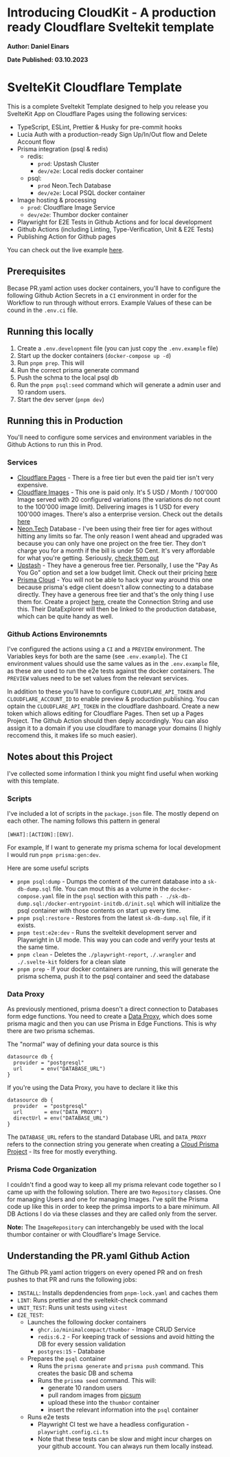 # Introducing CloudKit - A production ready Cloudflare Sveltekit template

**Author: Daniel Einars**

**Date Published: 03.10.2023**

# SvelteKit Cloudflare Template

This is a complete Sveltekit Template designed to help you release you SvelteKit App on Cloudflare Pages using the following services:

- TypeScript, ESLint, Prettier & Husky for pre-commit hooks
- Lucia Auth with a production-ready Sign Up/In/Out flow and Delete Account flow
- Prisma integration (psql & redis)
  - redis:
    - `prod`: Upstash Cluster
    - `dev/e2e`: Local redis docker container
  - psql:
    - `prod` Neon.Tech Database
    - `dev/e2e`: Local PSQL docker container
- Image hosting & processing
  - `prod`: Cloudflare Image Service
  - `dev/e2e`: Thumbor docker container
- Playwright for E2E Tests in Github Actions and for local development
- Github Actions (including Linting, Type-Verification, Unit & E2E Tests)
- Publishing Action for Github pages

You can check out the live example [here](https://cloudkit.dle.dev).

## Prerequisites

Becase PR.yaml action uses docker containers, you'll have to configure the following Github Action Secrets in a `CI` environment in order for the Workflow to run through without errors. Example Values of these can be cound in the `.env.ci` file.

## Running this locally

1. Create a `.env.development` file (you can just copy the `.env.example` file)
2. Start up the docker containers (`docker-compose up -d`)
3. Run `pnpm prep`. This will
4. Run the correct prisma generate command
5. Push the schma to the local psql db
6. Run the `pnpm psql:seed` command which will generate a admin user and 10 random users.
7. Start the dev server (`pnpm dev`)

## Running this in Production

You'll need to configure some services and environment variables in the Github Actions to run this in Prod.

### Services

- [Cloudflare Pages](https://pages.cloudflare.com/) - There is a free tier but even the paid tier isn't very expensive.
- [Cloudflare Images](https://www.cloudflare.com/developer-platform/cloudflare-images/) - This one is paid only. It's 5 USD / Month / 100'000 Image served with 20 configured variations (the variations do not count to the 100'000 image limit). Delivering images is 1 USD for every 100'000 images. There's also a enterprise version. Check out the details [here](https://developers.cloudflare.com/images/pricing/)
- [Neon.Tech](https://neon.tech/) Database - I've been using their free tier for ages without hitting any limits so far. The only reason I went ahead and upgraded was because you can only have one project on the free tier. They don't charge you for a month if the bill is under 50 Cent. It's very affordable for what you're getting. Seriously, [check them out](https://neon.tech/pricing)
- [Upstash](https://upstash.com/) - They have a generous free tier. Personally, I use the "Pay As You Go" option and set a low budget limit. Check out their pricing [here](https://upstash.com/pricing)
- [Prisma Cloud](https://cloud.prisma.io/) - You will not be able to hack your way around this one because prisma's edge client doesn't allow connecting to a database directly. They have a generous free tier and that's the only thing I use them for. Create a project [here](https://cloud.prisma.io/), create the Connection String and use this. Their DataExplorer will then be linked to the production database, which can be quite handy as well.

### Github Actions Environemnts

I've configured the actions using a `CI` and a `PREVIEW` environment. The Variables keys for both are the same (see `.env.example`).
The `CI` environment values should use the same values as in the `.env.example` file, as these are used to run the e2e tests against the docker containers.
The `PREVIEW` values need to be set values from the relevant services.

In addition to these you'll have to configure `CLOUDFLARE_API_TOKEN` and `CLOUDFLARE_ACCOUNT_ID` to enable preview & production publishing. You can optain the `CLOUDFLARE_API_TOKEN` in the cloudflare dashboard. Create a new token which allows editing for Cloudflare Pages. Then set up a Pages Project. The Github Action should then deply accordingly. You can also assign it to a domain if you use cloudlfare to manage your domains (I highly reccomend this, it makes life so much easier).

## Notes about this Project

I've collected some information I think you might find useful when working with this template.

### Scripts

I've included a lot of scripts in the `package.json` file. The mostly depend on each other. The naming follows this pattern in general

`[WHAT]:[ACTION]:[ENV]`.

For example, If I want to generate my prisma schema for local development I would run `pnpm prisma:gen:dev`.

Here are some useful scripts

- `pnpm psql:dump` - Dumps the content of the current database into a `sk-db-dump.sql` file. You can mout this as a volume in the `docker-compose.yaml` file in the `psql` section with this path `- ./sk-db-dump.sql:/docker-entrypoint-initdb.d/init.sql` which will initialize the psql container with those contents on start up every time.
- `pnpm psql:restore` - Restores from the latest `sk-db-dump.sql` file, if it exists.
- `pnpm test:e2e:dev` - Runs the sveltekit development server and Playwright in UI mode. This way you can code and verify your tests at the same time.
- `pnpm clean` - Deletes the `./playwright-report`, `./.wrangler` and `./.svelte-kit` folders for a clean slate
- `pnpm prep` - If your docker containers are running, this will generate the prisma schema, push it to the psql container and seed the database

### Data Proxy

As previously mentioned, prisma doesn't a direct connection to Databases form edge functions. You need to create a [Data Proxy](https://www.prisma.io/docs/data-platform/classic-projects/data-proxy), which does some prisma magic and then you can use Prisma in Edge Functions. This is why there are two prisma schemas.

The "normal" way of defining your data source is this

```
datasource db {
  provider = "postgresql"
  url      = env("DATABASE_URL")
}
```

If you're using the Data Proxy, you have to declare it like this

```
datasource db {
  provider  = "postgresql"
  url       = env("DATA_PROXY")
  directUrl = env("DATABASE_URL")
}
```

The `DATABASE_URL` refers to the standard Database URL and `DATA_PROXY` refers to the connection string you generate when creating a [Cloud Prisma Project](https://cloud.prisma.io/) - Its free for mostly everything.

### Prisma Code Organization

I couldn't find a good way to keep all my prisma relevant code together so I came up with the following solution. There are two `Repository` classes. One for managing Users and one for managing Images. I've split the Prisma code up like this in order to keep the primsa imports to a bare minimum. All DB Actions I do via these classes and they are called only from the server.

**Note:** The `ImageRepository` can interchangebly be used with the local thumbor container or with Cloudflare's Image Service.

## Understanding the PR.yaml Github Action

The Github PR.yaml action triggers on every opened PR and on fresh pushes to that PR and runs the following jobs:

- `INSTALL`: Installs depdendencies from `pnpm-lock.yaml` and caches them
- `LINT`: Runs prettier and the sveltekit-check command
- `UNIT_TEST`: Runs unit tests using `vitest`
- `E2E_TEST`:
  - Launches the following docker containers
    - `ghcr.io/minimalcompact/thumbor` - Image CRUD Service
    - `redis:6.2` - For keeping track of sessions and avoid hitting the DB for every session validation
    - `postgres:15` - Database
  - Prepares the `psql` container
    - Runs the `prisma generate` and `prisma push` command. This creates the basic DB and schema
    - Runs the `prisma seed` command. This will:
      - generate 10 random users
      - pull random images from [picsum](https://picsum.photos/)
      - upload these into the `thumbor` container
      - insert the relevant information into the `psql` container
  - Runs e2e tests
    - Playwright CI test we have a headless configuration - `playwright.config.ci.ts`
    - Note that these tests can be slow and might incur charges on your github account. You can always run them locally instead.
